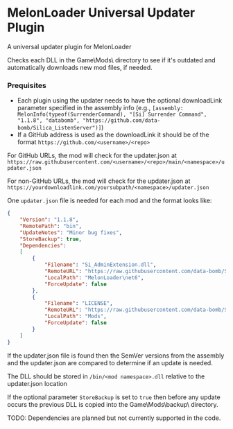 # MelonLoader Universal Updater Plugin
A universal updater plugin for MelonLoader

Checks each DLL in the Game\Mods\ directory to see if it's outdated and automatically downloads new mod files, if needed.

### Prequisites
- Each plugin using the updater needs to have the optional downloadLink parameter specified in the assembly info
(e.g., `[assembly: MelonInfo(typeof(SurrenderCommand), "[Si] Surrender Command", "1.1.8", "databomb", "https://github.com/data-bomb/Silica_ListenServer")]`)
- If a GitHub address is used as the downloadLink it should be of the format `https://github.com/<username>/<repo>`

For GitHub URLs, the mod will check for the updater.json at `https://raw.githubusercontent.com/<username>/<repo>/main/<namespace>/updater.json`

For non-GitHub URLs, the mod will check for the updater.json at `https://yourdownloadlink.com/yoursubpath/<namespace>/updater.json`

One `updater.json` file is needed for each mod and the format looks like:
```JSON
{
	"Version": "1.1.8",
	"RemotePath": "bin",
	"UpdateNotes": "Minor bug fixes",
	"StoreBackup": true,
	"Dependencies":
	[
		{
			"Filename": "Si_AdminExtension.dll",
			"RemoteURL": "https://raw.githubusercontent.com/data-bomb/Silica_ListenServer/main/Si_AdminExtension/bin",
			"LocalPath": "MelonLoader\net6",
			"ForceUpdate": false
		},
		{
			"Filename": "LICENSE",
			"RemoteURL": "https://raw.githubusercontent.com/data-bomb/Silica_ListenServer/main",
			"LocalPath": "Mods",
			"ForceUpdate": false
		}
	]
}
```

If the updater.json file is found then the SemVer versions from the assembly and the updater.json are compared to determine if an update is needed.

The DLL should be stored in `/bin/<mod namespace>.dll` relative to the updater.json location

If the optional parameter `StoreBackup` is set to `true` then before any update occurs the previous DLL is copied into the Game\Mods\backup\ directory.

TODO: Dependencies are planned but not currently supported in the code.

